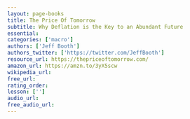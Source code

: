 ```yaml
---
layout: page-books
title: The Price Of Tomorrow
subtitle: Why Deflation is the Key to an Abundant Future
essential: 
categories: ['macro']
authors: ['Jeff Booth']
authors_twitter: ['https://twitter.com/JeffBooth']
resource_url: https://thepriceoftomorrow.com/
amazon_url: https://amzn.to/3yX5scw
wikipedia_url: 
free_url: 
rating_order: 
lesson: ['']
audio_url: 
free_audio_url: 
---
```

